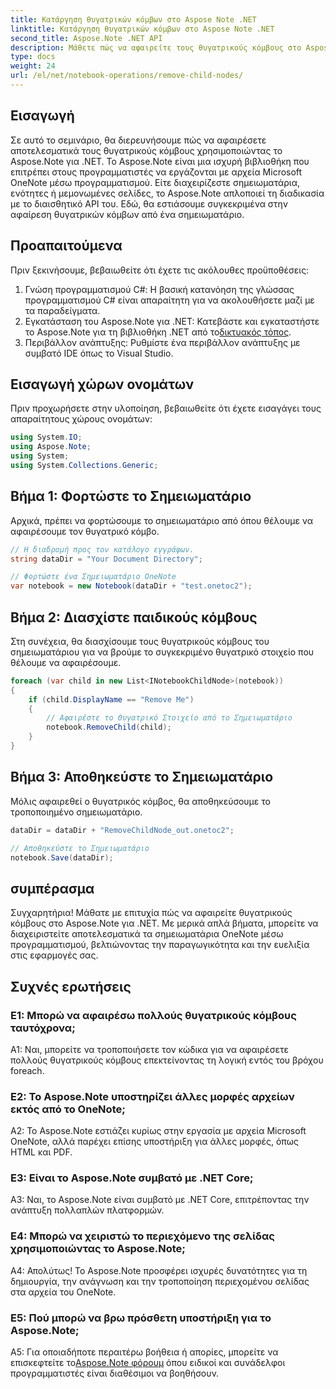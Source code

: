 ```yaml
---
title: Κατάργηση θυγατρικών κόμβων στο Aspose Note .NET
linktitle: Κατάργηση θυγατρικών κόμβων στο Aspose Note .NET
second_title: Aspose.Note .NET API
description: Μάθετε πώς να αφαιρείτε τους θυγατρικούς κόμβους στο Aspose.Note για .NET χωρίς κόπο. Απλοποιήστε τη διαχείριση αρχείων του OneNote με αυτόν τον οδηγό βήμα προς βήμα.
type: docs
weight: 24
url: /el/net/notebook-operations/remove-child-nodes/
---
```

## Εισαγωγή

Σε αυτό το σεμινάριο, θα διερευνήσουμε πώς να αφαιρέσετε αποτελεσματικά τους θυγατρικούς κόμβους χρησιμοποιώντας το Aspose.Note για .NET. Το Aspose.Note είναι μια ισχυρή βιβλιοθήκη που επιτρέπει στους προγραμματιστές να εργάζονται με αρχεία Microsoft OneNote μέσω προγραμματισμού. Είτε διαχειρίζεστε σημειωματάρια, ενότητες ή μεμονωμένες σελίδες, το Aspose.Note απλοποιεί τη διαδικασία με το διαισθητικό API του. Εδώ, θα εστιάσουμε συγκεκριμένα στην αφαίρεση θυγατρικών κόμβων από ένα σημειωματάριο.

## Προαπαιτούμενα

Πριν ξεκινήσουμε, βεβαιωθείτε ότι έχετε τις ακόλουθες προϋποθέσεις:
1. Γνώση προγραμματισμού C#: Η βασική κατανόηση της γλώσσας προγραμματισμού C# είναι απαραίτητη για να ακολουθήσετε μαζί με τα παραδείγματα.
2.  Εγκατάσταση του Aspose.Note για .NET: Κατεβάστε και εγκαταστήστε το Aspose.Note για τη βιβλιοθήκη .NET από το[δικτυακός τόπος](https://releases.aspose.com/note/net/).
3. Περιβάλλον ανάπτυξης: Ρυθμίστε ένα περιβάλλον ανάπτυξης με συμβατό IDE όπως το Visual Studio.

## Εισαγωγή χώρων ονομάτων

Πριν προχωρήσετε στην υλοποίηση, βεβαιωθείτε ότι έχετε εισαγάγει τους απαραίτητους χώρους ονομάτων:

```csharp
using System.IO;
using Aspose.Note;
using System;
using System.Collections.Generic;
```

## Βήμα 1: Φορτώστε το Σημειωματάριο

Αρχικά, πρέπει να φορτώσουμε το σημειωματάριο από όπου θέλουμε να αφαιρέσουμε τον θυγατρικό κόμβο.

```csharp
// Η διαδρομή προς τον κατάλογο εγγράφων.
string dataDir = "Your Document Directory";

// Φορτώστε ένα Σημειωματάριο OneNote
var notebook = new Notebook(dataDir + "test.onetoc2");
```

## Βήμα 2: Διασχίστε παιδικούς κόμβους

Στη συνέχεια, θα διασχίσουμε τους θυγατρικούς κόμβους του σημειωματάριου για να βρούμε το συγκεκριμένο θυγατρικό στοιχείο που θέλουμε να αφαιρέσουμε.

```csharp
foreach (var child in new List<INotebookChildNode>(notebook))
{
    if (child.DisplayName == "Remove Me")
    {
        // Αφαιρέστε το Θυγατρικό Στοιχείο από το Σημειωματάριο
        notebook.RemoveChild(child);
    }
}
```

## Βήμα 3: Αποθηκεύστε το Σημειωματάριο

Μόλις αφαιρεθεί ο θυγατρικός κόμβος, θα αποθηκεύσουμε το τροποποιημένο σημειωματάριο.

```csharp
dataDir = dataDir + "RemoveChildNode_out.onetoc2";

// Αποθηκεύστε το Σημειωματάριο
notebook.Save(dataDir);
```

## συμπέρασμα

Συγχαρητήρια! Μάθατε με επιτυχία πώς να αφαιρείτε θυγατρικούς κόμβους στο Aspose.Note για .NET. Με μερικά απλά βήματα, μπορείτε να διαχειριστείτε αποτελεσματικά τα σημειωματάρια OneNote μέσω προγραμματισμού, βελτιώνοντας την παραγωγικότητα και την ευελιξία στις εφαρμογές σας.

## Συχνές ερωτήσεις

### Ε1: Μπορώ να αφαιρέσω πολλούς θυγατρικούς κόμβους ταυτόχρονα;

A1: Ναι, μπορείτε να τροποποιήσετε τον κώδικα για να αφαιρέσετε πολλούς θυγατρικούς κόμβους επεκτείνοντας τη λογική εντός του βρόχου foreach.

### Ε2: Το Aspose.Note υποστηρίζει άλλες μορφές αρχείων εκτός από το OneNote;

A2: Το Aspose.Note εστιάζει κυρίως στην εργασία με αρχεία Microsoft OneNote, αλλά παρέχει επίσης υποστήριξη για άλλες μορφές, όπως HTML και PDF.

### Ε3: Είναι το Aspose.Note συμβατό με .NET Core;

A3: Ναι, το Aspose.Note είναι συμβατό με .NET Core, επιτρέποντας την ανάπτυξη πολλαπλών πλατφορμών.

### Ε4: Μπορώ να χειριστώ το περιεχόμενο της σελίδας χρησιμοποιώντας το Aspose.Note;

Α4: Απολύτως! Το Aspose.Note προσφέρει ισχυρές δυνατότητες για τη δημιουργία, την ανάγνωση και την τροποποίηση περιεχομένου σελίδας στα αρχεία του OneNote.

### Ε5: Πού μπορώ να βρω πρόσθετη υποστήριξη για το Aspose.Note;

 A5: Για οποιαδήποτε περαιτέρω βοήθεια ή απορίες, μπορείτε να επισκεφτείτε το[Aspose.Note φόρουμ](https://forum.aspose.com/c/note/28) όπου ειδικοί και συνάδελφοι προγραμματιστές είναι διαθέσιμοι να βοηθήσουν.